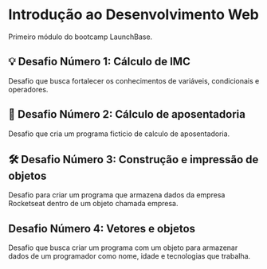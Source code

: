 # Introdução ao Desenvolvimento Web
Primeiro módulo do bootcamp LaunchBase.

## 💡 Desafio Número 1: Cálculo de IMC
Desafio que busca fortalecer os conhecimentos de variáveis, condicionais e operadores.

## 🎈 Desafio Número 2: Cálculo de aposentadoria
Desafio que cria um programa ficticio de calculo de aposentadoria.

## 🛠 Desafio Número 3: Construção e impressão de objetos
Desafio para criar um programa que armazena dados da empresa Rocketseat dentro de um objeto
chamada empresa.

## Desafio Número 4: Vetores e objetos
Desafio que busca criar um programa com um objeto para armazenar dados de um programador como nome, idade e tecnologias que trabalha.